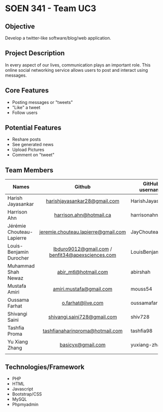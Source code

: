 

# SOEN 341 - Team UC3

## Objective

Develop a twitter-like software/blog/web application.

## Project Description

In every aspect of our lives, communication plays an important role. This online social networking service allows users to post and interact using messages.

## Core Features

* Posting messages or "tweets"
* "Like" a tweet
* Follow users

## Potential Features

* Reshare posts
* See generated news
* Upload Pictures
* Comment on "tweet"


## Team Members

| Names                     | Github                                           | GitHub username |
| -------------             | :-------------:                                  | --------        |
| Harish Jayasankar         | harishjayasankar28@gmail.com                     | HarishJayasankar|
| Harrison Ahn              | harrison.ahn@hotmail.ca                          | harrisonahn     |
| Jérémie Chouteau-Lapierre | jeremie.chouteau.lapierre@gmail.com              |  JayChouteau    |
| Louis-Benjamin Durocher   | lbduro9012@gmail.com / benfit34@apexsciences.com | LouisBenjamin   |
| Muhammad Shah Newaz       | abir_mtl@hotmail.com                             | abirshah        |
| Mustafa Amiri             | amiri.mustafa@gmail.com                          | mouss54         |
| Oussama Farhat            | o.farhat@live.com                                | oussamafarhat   |
| Shivangi Saini            | shivangi.saini728@gmail.com                      | shiv728         |
| Tashfia Proma             | tashfianaharinproma@hotmail.com                  | tashfia98       |
| Yu Xiang Zhang            | basicyx@gmail.com                                | yuxiang-zhang   |
|                           |                                                  |                 |


## Technologies/Framework

* PHP
* HTML
* Javascript
* Bootstrap/CSS
* MySQL
* Phpmyadmin
